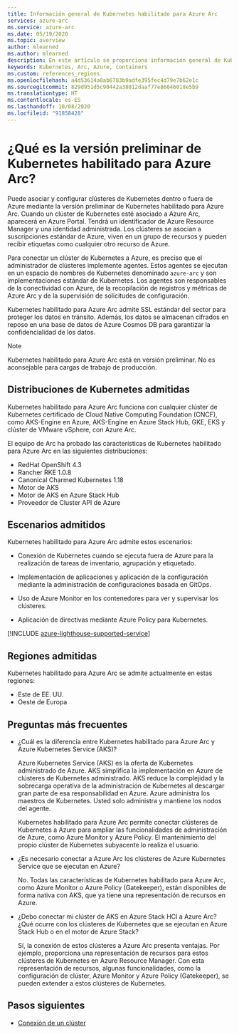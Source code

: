 ```yaml
---
title: Información general de Kubernetes habilitado para Azure Arc
services: azure-arc
ms.service: azure-arc
ms.date: 05/19/2020
ms.topic: overview
author: mlearned
ms.author: mlearned
description: En este artículo se proporciona información general de Kubernetes habilitado para Azure Arc.
keywords: Kubernetes, Arc, Azure, containers
ms.custom: references_regions
ms.openlocfilehash: a4d53614a0ab6783b9adfe395fec4d79e7b62e1c
ms.sourcegitcommit: 829d951d5c90442a38012daaf77e86046018e5b9
ms.translationtype: HT
ms.contentlocale: es-ES
ms.lasthandoff: 10/08/2020
ms.locfileid: "91858428"
---
```

# <a name="what-is-azure-arc-enabled-kubernetes-preview"></a>¿Qué es la versión preliminar de Kubernetes habilitado para Azure Arc?

Puede asociar y configurar clústeres de Kubernetes dentro o fuera de Azure mediante la versión preliminar de Kubernetes habilitado para Azure Arc. Cuando un clúster de Kubernetes esté asociado a Azure Arc, aparecerá en Azure Portal. Tendrá un identificador de Azure Resource Manager y una identidad administrada. Los clústeres se asocian a suscripciones estándar de Azure, viven en un grupo de recursos y pueden recibir etiquetas como cualquier otro recurso de Azure. 

Para conectar un clúster de Kubernetes a Azure, es preciso que el administrador de clústeres implemente agentes. Estos agentes se ejecutan en un espacio de nombres de Kubernetes denominado `azure-arc` y son implementaciones estándar de Kubernetes. Los agentes son responsables de la conectividad con Azure, de la recopilación de registros y métricas de Azure Arc y de la supervisión de solicitudes de configuración. 

Kubernetes habilitado para Azure Arc admite SSL estándar del sector para proteger los datos en tránsito. Además, los datos se almacenan cifrados en reposo en una base de datos de Azure Cosmos DB para garantizar la confidencialidad de los datos.
 
> [!NOTE]
> Kubernetes habilitado para Azure Arc está en versión preliminar. No es aconsejable para cargas de trabajo de producción.

## <a name="supported-kubernetes-distributions"></a>Distribuciones de Kubernetes admitidas

Kubernetes habilitado para Azure Arc funciona con cualquier clúster de Kubernetes certificado de Cloud Native Computing Foundation (CNCF), como AKS-Engine en Azure, AKS-Engine en Azure Stack Hub, GKE, EKS y clúster de VMware vSphere, con Azure Arc.

El equipo de Arc ha probado las características de Kubernetes habilitado para Azure Arc en las siguientes distribuciones:
* RedHat OpenShift 4.3
* Rancher RKE 1.0.8
* Canonical Charmed Kubernetes 1.18
* Motor de AKS
* Motor de AKS en Azure Stack Hub
* Proveedor de Cluster API de Azure

## <a name="supported-scenarios"></a>Escenarios admitidos 

Kubernetes habilitado para Azure Arc admite estos escenarios: 

* Conexión de Kubernetes cuando se ejecuta fuera de Azure para la realización de tareas de inventario, agrupación y etiquetado.

* Implementación de aplicaciones y aplicación de la configuración mediante la administración de configuraciones basada en GitOps. 

* Uso de Azure Monitor en los contenedores para ver y supervisar los clústeres. 

* Aplicación de directivas mediante Azure Policy para Kubernetes. 

[!INCLUDE [azure-lighthouse-supported-service](../../../includes/azure-lighthouse-supported-service.md)]

## <a name="supported-regions"></a>Regiones admitidas 

Kubernetes habilitado para Azure Arc se admite actualmente en estas regiones: 

* Este de EE. UU. 
* Oeste de Europa

## <a name="frequently-asked-questions"></a>Preguntas más frecuentes

* ¿Cuál es la diferencia entre Kubernetes habilitado para Azure Arc y Azure Kubernetes Service (AKS)?

    Azure Kubernetes Service (AKS) es la oferta de Kubernetes administrado de Azure. AKS simplifica la implementación en Azure de clústeres de Kubernetes administrado. AKS reduce la complejidad y la sobrecarga operativa de la administración de Kubernetes al descargar gran parte de esa responsabilidad en Azure. Azure administra los maestros de Kubernetes. Usted solo administra y mantiene los nodos del agente.

    Kubernetes habilitado para Azure Arc permite conectar clústeres de Kubernetes a Azure para ampliar las funcionalidades de administración de Azure, como Azure Monitor y Azure Policy. El mantenimiento del propio clúster de Kubernetes subyacente lo realiza el usuario.

* ¿Es necesario conectar a Azure Arc los clústeres de Azure Kubernetes Service que se ejecutan en Azure?

    No. Todas las características de Kubernetes habilitado para Azure Arc, como Azure Monitor o Azure Policy (Gatekeeper), están disponibles de forma nativa con AKS, que ya tiene una representación de recursos en Azure.
    
* ¿Debo conectar mi clúster de AKS en Azure Stack HCl a Azure Arc? ¿Qué ocurre con los clústeres de Kubernetes que se ejecutan en Azure Stack Hub o en el motor de Azure Stack?

    Sí, la conexión de estos clústeres a Azure Arc presenta ventajas. Por ejemplo, proporciona una representación de recursos para estos clústeres de Kubernetes en Azure Resource Manager. Con esta representación de recursos, algunas funcionalidades, como la configuración de clúster, Azure Monitor y Azure Policy (Gatekeeper), se pueden extender a estos clústeres de Kubernetes.

## <a name="next-steps"></a>Pasos siguientes

* [Conexión de un clúster](./connect-cluster.md)
